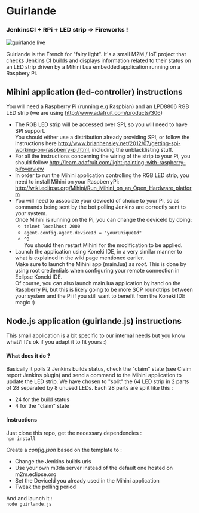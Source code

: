 Guirlande 
============
### JenkinsCI + RPi + LED strip => Fireworks !

![guirlande live](https://pbs.twimg.com/media/BIIkdD9CUAA9qly.jpg:thumb)

Guirlande is the French for "fairy light".
It's a small M2M / IoT project that checks Jenkins CI builds and displays information related to their status on an LED strip driven by a Mihini Lua embedded application running on a Raspbery Pi.


Mihini application (led-controller) instructions
------------------------------------------------

You will need a Raspberry Pi (running e.g Raspbian) and an LPD8806 RGB LED strip (we are using http://www.adafruit.com/products/306)

* The RGB LED strip will be accessed over SPI, so you will need to have SPI support.  
You should either use a distribution already providing SPI, or follow the instructions here http://www.brianhensley.net/2012/07/getting-spi-working-on-raspberry-pi.html, including the unblacklisting stuff.
* For all the instructions concerning the wiring of the strip to your Pi, you should follow http://learn.adafruit.com/light-painting-with-raspberry-pi/overview
* In order to run the Mihini application controlling the RGB LED strip, you need to install Mihini on your RaspberryPi: http://wiki.eclipse.org/Mihini/Run_Mihini_on_an_Open_Hardware_platform
* You will need to associate your deviceId of choice to your Pi, so as commands being sent by the bot polling Jenkins are correctly sent to *your* system.  
Once Mihini is running on the Pi, you can change the deviceId by doing:
    * `telnet localhost 2000`
    * `agent.config.agent.deviceId = "yourUniqueId"`
    * `^D`  
You should then restart Mihini for the modification to be applied.  
* Launch the application using Koneki IDE, in a very similar manner to what is explained in the wiki page mentioned earlier.  
Make sure to launch the Mihini app (main.lua) as *root*. This is done by using root credentials when configuring your remote connection in Eclipse Koneki IDE.  
Of course, you can also launch main.lua application by hand on the Raspberry Pi, but this is likely going to be more SCP roundtrips between your system and the Pi if you still want to benefit from the Koneki IDE magic :)

Node.js application (guirlande.js) instructions
-----------------------------------------------

This small application is a bit specific to our internal needs but you know what?! It's ok if you adapt it to fit yours :)

#### What does it do ?
Basically it polls 2 Jenkins builds status, check the "claim" state (see Claim report Jenkins plugin) and send a command to the Mihini application to update the LED strip. 
We have chosen to "split" the 64 LED strip in 2 parts of 28 separated by 8 unused LEDs. Each 28 parts are split like this :
* 24 for the build status
* 4 for the "claim" state

#### Instructions
Just clone this repo, get the necessary dependencies :  
`npm install`  

Create a *config.json* based on the template to : 
* Change the Jenkins builds urls
* Use your own m3da server instead of the default one hosted on m2m.eclipse.org
* Set the DeviceId  you already used in the Mihini application
* Tweak the polling period

And and launch it :  
 `node guirlande.js`

